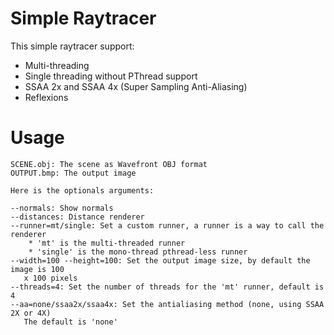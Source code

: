 # Simple Raytracer

This simple raytracer support:
 * Multi-threading
 * Single threading without PThread support
 * SSAA 2x and SSAA 4x (Super Sampling Anti-Aliasing)
 * Reflexions

# Usage

```
SCENE.obj: The scene as Wavefront OBJ format
OUTPUT.bmp: The output image

Here is the optionals arguments:

--normals: Show normals
--distances: Distance renderer
--runner=mt/single: Set a custom runner, a runner is a way to call the renderer
    * 'mt' is the multi-threaded runner
    * 'single' is the mono-thread pthread-less runner
--width=100 --height=100: Set the output image size, by default the image is 100
   x 100 pixels
--threads=4: Set the number of threads for the 'mt' runner, default is 4
--aa=none/ssaa2x/ssaa4x: Set the antialiasing method (none, using SSAA 2X or 4X)
   The default is 'none'
```

